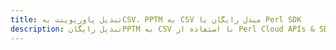 ---title: تبدیل پاورپوینت بهCSV، PPTM به CSV مبدل رایگان یا Perl SDKdescription: تبدیل رایگانPPTM به CSV با استفاده از Perl Cloud APIs & SDK. همچنین اسناد Microsoft PowerPoint را در Cloud ایجاد، ویرایش و رندر کنید.---